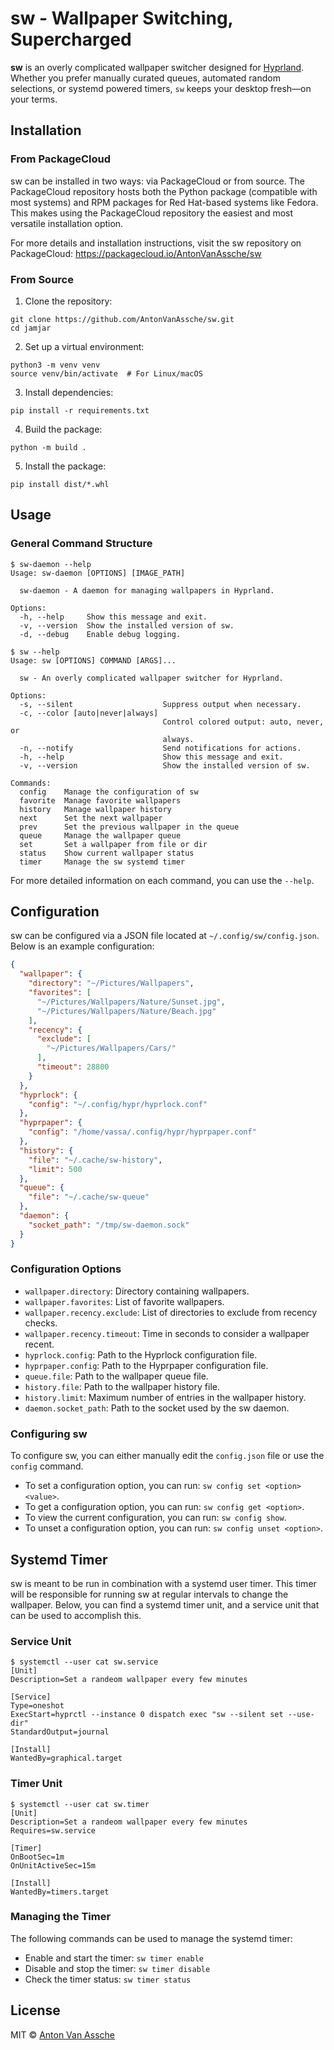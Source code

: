 # sw - Wallpaper Switching, Supercharged

**sw** is an overly complicated wallpaper switcher designed for
[Hyprland](https://github.com/hyprwm/Hyprland). Whether you prefer manually
curated queues, automated random selections, or systemd powered timers, `sw`
keeps your desktop fresh—on your terms.

## Installation

### From PackageCloud

sw can be installed in two ways: via PackageCloud or from source. The
PackageCloud repository hosts both the Python package (compatible with most
systems) and RPM packages for Red Hat-based systems like Fedora. This makes
using the PackageCloud repository the easiest and most versatile installation
option.

For more details and installation instructions, visit the sw repository on
PackageCloud: <https://packagecloud.io/AntonVanAssche/sw>

### From Source

1. Clone the repository:

  ```console
  git clone https://github.com/AntonVanAssche/sw.git
  cd jamjar
  ```

2. Set up a virtual environment:

  ```console
  python3 -m venv venv
  source venv/bin/activate  # For Linux/macOS
  ```

3. Install dependencies:

  ```console
  pip install -r requirements.txt
  ```

4. Build the package:

  ```console
  python -m build .
  ```

5. Install the package:

  ```console
  pip install dist/*.whl
  ```

## Usage

### General Command Structure

```console
$ sw-daemon --help
Usage: sw-daemon [OPTIONS] [IMAGE_PATH]

  sw-daemon - A daemon for managing wallpapers in Hyprland.

Options:
  -h, --help     Show this message and exit.
  -v, --version  Show the installed version of sw.
  -d, --debug    Enable debug logging.

$ sw --help
Usage: sw [OPTIONS] COMMAND [ARGS]...

  sw - An overly complicated wallpaper switcher for Hyprland.

Options:
  -s, --silent                    Suppress output when necessary.
  -c, --color [auto|never|always]
                                  Control colored output: auto, never, or
                                  always.
  -n, --notify                    Send notifications for actions.
  -h, --help                      Show this message and exit.
  -v, --version                   Show the installed version of sw.

Commands:
  config    Manage the configuration of sw
  favorite  Manage favorite wallpapers
  history   Manage wallpaper history
  next      Set the next wallpaper
  prev      Set the previous wallpaper in the queue
  queue     Manage the wallpaper queue
  set       Set a wallpaper from file or dir
  status    Show current wallpaper status
  timer     Manage the sw systemd timer
```

For more detailed information on each command, you can use the `--help`.

## Configuration

sw can be configured via a JSON file located at `~/.config/sw/config.json`.
Below is an example configuration:

```json
{
  "wallpaper": {
    "directory": "~/Pictures/Wallpapers",
    "favorites": [
      "~/Pictures/Wallpapers/Nature/Sunset.jpg",
      "~/Pictures/Wallpapers/Nature/Beach.jpg"
    ],
    "recency": {
      "exclude": [
        "~/Pictures/Wallpapers/Cars/"
      ],
      "timeout": 28800
    }
  },
  "hyprlock": {
    "config": "~/.config/hypr/hyprlock.conf"
  },
  "hyprpaper": {
    "config": "/home/vassa/.config/hypr/hyprpaper.conf"
  },
  "history": {
    "file": "~/.cache/sw-history",
    "limit": 500
  },
  "queue": {
    "file": "~/.cache/sw-queue"
  },
  "daemon": {
    "socket_path": "/tmp/sw-daemon.sock"
  }
}
```

### Configuration Options

- `wallpaper.directory`: Directory containing wallpapers.
- `wallpaper.favorites`: List of favorite wallpapers.
- `wallpaper.recency.exclude`: List of directories to exclude from recency checks.
- `wallpaper.recency.timeout`: Time in seconds to consider a wallpaper recent.
- `hyprlock.config`: Path to the Hyprlock configuration file.
- `hyprpaper.config`: Path to the Hyprpaper configuration file.
- `queue.file`: Path to the wallpaper queue file.
- `history.file`: Path to the wallpaper history file.
- `history.limit`: Maximum number of entries in the wallpaper history.
- `daemon.socket_path`: Path to the socket used by the sw daemon.

### Configuring sw

To configure sw, you can either manually edit the `config.json` file or use the
`config` command.

- To set a configuration option, you can run: `sw config set <option> <value>`.
- To get a configuration option, you can run: `sw config get <option>`.
- To view the current configuration, you can run: `sw config show`.
- To unset a configuration option, you can run: `sw config unset <option>`.

## Systemd Timer

sw is meant to be run in combination with a systemd user timer. This timer will
be responsible for running sw at regular intervals to change the wallpaper.
Below, you can find a systemd timer unit, and a service unit that can be used to
accomplish this.

### Service Unit

```console
$ systemctl --user cat sw.service
[Unit]
Description=Set a randeom wallpaper every few minutes

[Service]
Type=oneshot
ExecStart=hyprctl --instance 0 dispatch exec "sw --silent set --use-dir"
StandardOutput=journal

[Install]
WantedBy=graphical.target
```

### Timer Unit

```console
$ systemctl --user cat sw.timer
[Unit]
Description=Set a randeom wallpaper every few minutes
Requires=sw.service

[Timer]
OnBootSec=1m
OnUnitActiveSec=15m

[Install]
WantedBy=timers.target
```

### Managing the Timer

The following commands can be used to manage the systemd timer:

- Enable and start the timer: `sw timer enable`
- Disable and stop the timer: `sw timer disable`
- Check the timer status: `sw timer status`

## License

MIT © [Anton Van Assche](https://github.com/AntonVanAssche)
